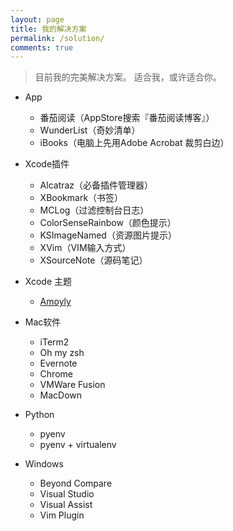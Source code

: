 ```yaml
---
layout: page
title: 我的解决方案
permalink: /solution/
comments: true
---
```



> 目前我的完美解决方案。
> 适合我，或许适合你。

- App
    + 番茄阅读（AppStore搜索『番茄阅读博客』）
    + WunderList（奇妙清单）
    + iBooks（电脑上先用Adobe Acrobat 裁剪白边）

- Xcode插件
    + Alcatraz（必备插件管理器）
    + XBookmark（书签）
    + MCLog（过滤控制台日志）
    + ColorSenseRainbow（颜色提示）
    + KSImageNamed（资源图片提示）
    + XVim（VIM输入方式）
    + XSourceNote（源码笔记）

- Xcode 主题
    + [Amoyly](https://github.com/Br1an6/Amoyly-Xcode-Themes)

- Mac软件
    + iTerm2
    + Oh my zsh
    + Evernote
    + Chrome
    + VMWare Fusion
    + MacDown

    
    
 - Python
 	+ pyenv
 	+ pyenv + virtualenv

 	
 - Windows
 	- Beyond Compare
 	- Visual Studio
 	- Visual Assist
 	- Vim Plugin
 	
